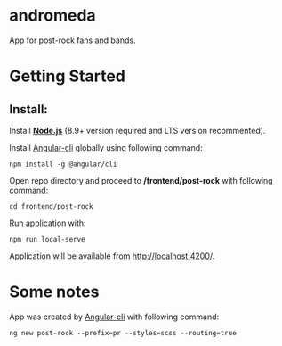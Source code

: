 # andromeda
App for post-rock fans and bands.

# Getting Started
## Install:
Install **[Node.js](https://nodejs.org/)** (8.9+ version required and LTS version recommented).

Install [Angular-cli](https://angular.io/cli) globally using following command: 
  ```
  npm install -g @angular/cli
  ```
  
Open repo directory and proceed to **/frontend/post-rock** with following command:
  ```
  cd frontend/post-rock
  ```
  
Run application with:
  ```
 npm run local-serve
  ```
  
Application will be available from [http://localhost:4200/](http://localhost:4200/).

# Some notes
App was created by [Angular-cli](https://angular.io/cli) with following command:
  ```
  ng new post-rock --prefix=pr --styles=scss --routing=true
  ```
